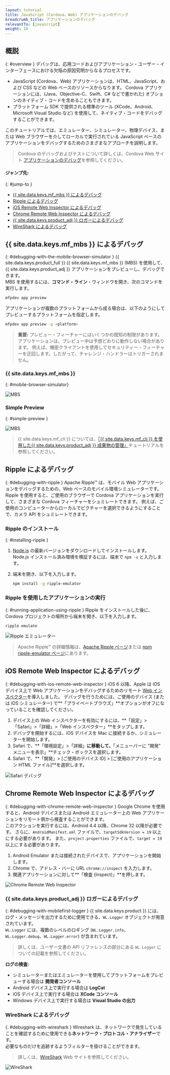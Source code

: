 ```yaml
---
layout: tutorial
title: JavaScript (Cordova、Web) アプリケーションのデバッグ
breadcrumb_title: アプリケーションのデバッグ        
relevantTo: [javascript]
weight: 10
---
```

<!-- NLS_CHARSET=UTF-8 -->
## 概説
{: #overview }
デバッグは、応用コードおよびアプリケーション・ユーザー・インターフェースにおける欠陥の原因究明からなるプロセスです。

* JavaScript (Cordova、Web) アプリケーションは、HTML、JavaScript、および CSS などの Web ベースのリソースからなります。 Cordova アプリケーションには、(Java、Objective-C、Swift、C# などで書かれた) オプションのネイティブ・コードを含めることもできます。
* プラットフォーム SDK で提供される標準のツール (XCode、Android、Microsoft Visual Studio など) を使用して、ネイティブ・コードをデバッグすることができます。

このチュートリアルでは、エミュレーター、シミュレーター、物理デバイス、または Web ブラウザーを介してローカルで実行されている JavaScript ベースのアプリケーションをデバッグするためのさまざまなアプローチを説明します。

> Cordova のデバッグおよびテストについて詳しくは、Cordova Web サイト [アプリケーションのデバッグ](https://cordova.apache.org/docs/en/latest/guide/next/index.html#link-testing-on-a-simulator-vs-on-a-real-device)を参照してください。

#### ジャンプ先:
{: #jump-to }

* [{{ site.data.keys.mf_mbs }} によるデバッグ](#debugging-with-the-mobile-browser-simulator)
* [Ripple によるデバッグ](#debugging-with-ripple)
* [iOS Remote Web Inspector によるデバッグ](#debugging-with-ios-remote-web-inspector)
* [Chrome Remote Web Inspector によるデバッグ](#debugging-with-chrome-remote-web-inspector)
* [{{ site.data.keys.product_adj }} ロガーによるデバッグ](#debugging-with-mobilefirst-logger)
* [WireShark によるデバッグ](#debugging-with-wireshark)

## {{ site.data.keys.mf_mbs }} によるデバッグ
{: #debugging-with-the-mobile-browser-simulator }
{{ site.data.keys.product_full }} {{ site.data.keys.mf_mbs }} (MBS) を使用して、{{ site.data.keys.product_adj }} アプリケーションをプレビューし、デバッグできます。  
MBS を使用するには、**コマンド・ライン**・ウィンドウを開き、次のコマンドを実行します。

```bash
mfpdev app preview
```

アプリケーションが複数のプラットフォームから成る場合は、以下のようにしてプレビューするプラットフォームを指定します。

```bash
mfpdev app preview -p <platform>
```

> <span class="glyphicon glyphicon-exclamation-sign" aria-hidden="true"></span> **重要:** プレビュー・フィーチャーにはいくつかの既知の制限があります。 アプリケーションは、プレビュー中は予想どおりに動作しない場合があります。 例えば、機密クライアントを使用してセキュリティー・フィーチャーを迂回します。したがって、チャレンジ・ハンドラーはトリガーされません。 

### {{ site.data.keys.mf_mbs }}
{: #mobile-browser-simulator}

![MBS](mbs.png)

### Simple Preview
{: #simple-preview }

![MBS](simple.png)

> {{ site.data.keys.mf_cli }} については、[『{{ site.data.keys.mf_cli }} を使用した{{ site.data.keys.product_adj }} 成果物の管理』](../using-mobilefirst-cli-to-manage-mobilefirst-artifacts)チュートリアルを参照してください。

## Ripple によるデバッグ
{: #debugging-with-ripple }
Apache Ripple™ は、モバイル Web アプリケーションをデバッグするための、Web ベースのモバイル環境シミュレーターです。  
Ripple を使用すると、ご使用のブラウザーで Cordova アプリケーションを実行して、さまざまな Cordova フィーチャーをシュミレートできます。 例えば、ご使用のコンピューターからローカルでピクチャーを選択できるようにすることで、カメラ  API をシュミレートできます。  

### Ripple のインストール
{: #installing-ripple }

1. [Node.js](https://nodejs.org/en/) の最新バージョンをダウンロードしてインストールします。
Node.js インストール済み環境を検証するには、端末で `npm -v` と入力します。
2. 端末を開き、以下を入力します。

   ```bash
   npm install -g ripple-emulator
   ```

### Ripple を使用したアプリケーションの実行
{: #running-application-using-ripple }
Ripple をインストールした後に、Cordova プロジェクトの場所から端末を開き、以下を入力します。

```bash
ripple emulate
```

![Ripple エミュレーター](Ripple2.png)

> Apache Ripple™ の詳細情報は、[Apache Ripple ページ](http://ripple.incubator.apache.org/)または [npm ripple-emulator ページ](https://www.npmjs.com/package/ripple-emulator)にあります。

## iOS Remote Web Inspector によるデバッグ
{: #debugging-with-ios-remote-web-inspector }
iOS 6 以降、Apple は iOS デバイス上で Web アプリケーションをデバッグするためのリモート [Web インスペクター](https://developer.apple.com/safari/tools/)を導入しました。 デバッグを行うためには、ご使用のデバイス (または iOS シミュレーター) で**「プライベートブラウズ」**オプションがオフになっていることを確認してください。  

1. デバイス上の Web インスペクターを有効にするには、**「設定」>「Safari」>「詳細」>「Web インスペクター」**をタップします。
2. デバッグを開始するには、iOS デバイスを Mac に接続するか、シミュレーターを開始します。
3. Safari で、**「環境設定」>「詳細」**に移動して、**「メニューバーに "開発" メニューを表示」**チェック・ボックスを選択します。
4. Safari で、**「開発」> [ご使用のデバイス ID] > [ご使用のアプリケーション HTML ファイル]**を選択します。

![Safari デバッグ](safari-debugging.png)

## Chrome Remote Web Inspector によるデバッグ
{: #debugging-with-chrome-remote-web-inspector }
Google Chrome を使用すると、Android デバイスまたは Android エミュレーター上の Web アプリケーションをリモート側から検査することができます。  
このアクションを実行するには、Android 4.4 以降、Chrome 32 以降が必要です。 さらに、`AndroidManifest.xml` ファイルで、`targetSdkVersion = 19` 以上にする必要があります。 また、`project.properties` ファイルで、`target = 19` 以上にする必要があります。

1. Android Emulator または接続されたデバイスで、アプリケーションを開始します。
2. Chrome で、アドレス・バーに URL `chrome://inspect` を入力します。
3. 関連アプリケーションに対して**「検査 (Inspect)」**を押します。

![Chrome Remote Web Inspector](Chrome-Remote-Web-Inspector.png)

### {{ site.data.keys.product_adj }} ロガーによるデバッグ
{: #debugging-with-mobilefirst-logger }
{{ site.data.keys.product }} には、ログ・メッセージを出力するために使用できる、`WL.Logger` オブジェクトが用意されています。  
`WL.Logger` には、複数のレベルのロギング (`WL.Logger.info`、`WL.Logger.debug`、`WL.Logger.error`) が含まれています。

> 詳しくは、ユーザー文書の API リファレンスの部分にある `WL.Logger` についての記載を参照してください。

**ログの検査:**

* シミュレーターまたはエミュレーターを使用してプラットフォームをプレビューする場合は **開発者コンソール**
* Android デバイス上で実行する場合は **LogCat**
* iOS デバイス上で実行する場合は **XCode コンソール**
* Windows デバイス上で実行する場合は **Visual Studio の出力**

### WireShark によるデバッグ
{: #debugging-with-wireshark }
Wireshark は、ネットワークで発生していることを確認するために使用できる**ネットワーク・プロトコル・アナライザー**です。  
必要なものだけを追跡するようフィルターを掛けることができます。  

> 詳しくは、[WireShark](http://www.wireshark.org) Web サイトを参照してください。

![WireShark](wireshark.png)
